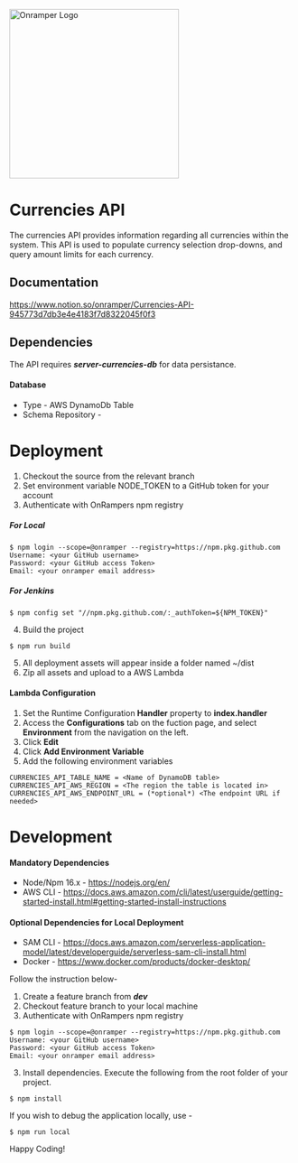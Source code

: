 <img src="https://onramper.com/wp-content/uploads/2020/06/cropped-Onramper-Logo-2.png"
     alt="Onramper Logo"
     width="300"/>

# Currencies API
The currencies API provides information regarding all currencies within the system. This API is used to populate currency selection drop-downs, and query amount limits for each currency.


## Documentation

https://www.notion.so/onramper/Currencies-API-945773d7db3e4e4183f7d8322045f0f3

## Dependencies

The API requires ***server-currencies-db*** for data persistance. 

#### Database
- Type                - AWS DynamoDb Table
- Schema Repository   - <insert database schema repo server-currencies-db> 

# Deployment
1. Checkout the source from the relevant branch
2. Set environment variable NODE_TOKEN to a GitHub token for your account
3. Authenticate with OnRampers npm registry


##### For Local
```shell
$ npm login --scope=@onramper --registry=https://npm.pkg.github.com
Username: <your GitHub username>
Password: <your GitHub access Token>
Email: <your onramper email address>
```

##### For Jenkins
```shell
$ npm config set "//npm.pkg.github.com/:_authToken=${NPM_TOKEN}"
```

4. Build the project

```shell
$ npm run build
```

5. All deployment assets will appear inside a folder named ~/dist
6. Zip all assets and upload to a AWS Lambda

#### Lambda Configuration
1. Set the Runtime Configuration **Handler** property to **index.handler**
2. Access the **Configurations** tab on the fuction page, and select **Environment** from the navigation on the left.
3. Click **Edit**
4. Click **Add Environment Variable**
5. Add the following environment variables

```shell
CURRENCIES_API_TABLE_NAME = <Name of DynamoDB table>
CURRENCIES_API_AWS_REGION = <The region the table is located in>
CURRENCIES_API_AWS_ENDPOINT_URL = (*optional*) <The endpoint URL if needed>
```

# Development

#### Mandatory Dependencies
- Node/Npm 16.x - https://nodejs.org/en/
- AWS CLI       - https://docs.aws.amazon.com/cli/latest/userguide/getting-started-install.html#getting-started-install-instructions

#### Optional Dependencies for Local Deployment
- SAM CLI   - https://docs.aws.amazon.com/serverless-application-model/latest/developerguide/serverless-sam-cli-install.html
- Docker    - https://www.docker.com/products/docker-desktop/

Follow the instruction below-

1. Create a feature branch from ***dev***
2. Checkout feature branch to your local machine 
2. Authenticate with OnRampers npm registry
```shell
$ npm login --scope=@onramper --registry=https://npm.pkg.github.com
Username: <your GitHub username>
Password: <your GitHub access Token>
Email: <your onramper email address>
```
3. Install dependencies. Execute the following from the root folder of your project.
```shell
$ npm install  
```

If you wish to debug the application locally, use -
```shell
$ npm run local
```

Happy Coding!
